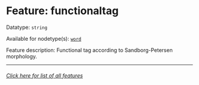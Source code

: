 # Feature: functionaltag

Datatype: `string`

Available for nodetype(s): [`word`](wordnodefeatures.md#readme)

Feature description: Functional tag according to Sandborg-Petersen morphology.

---
###### [Click here for list of all features](home.md#readme)
